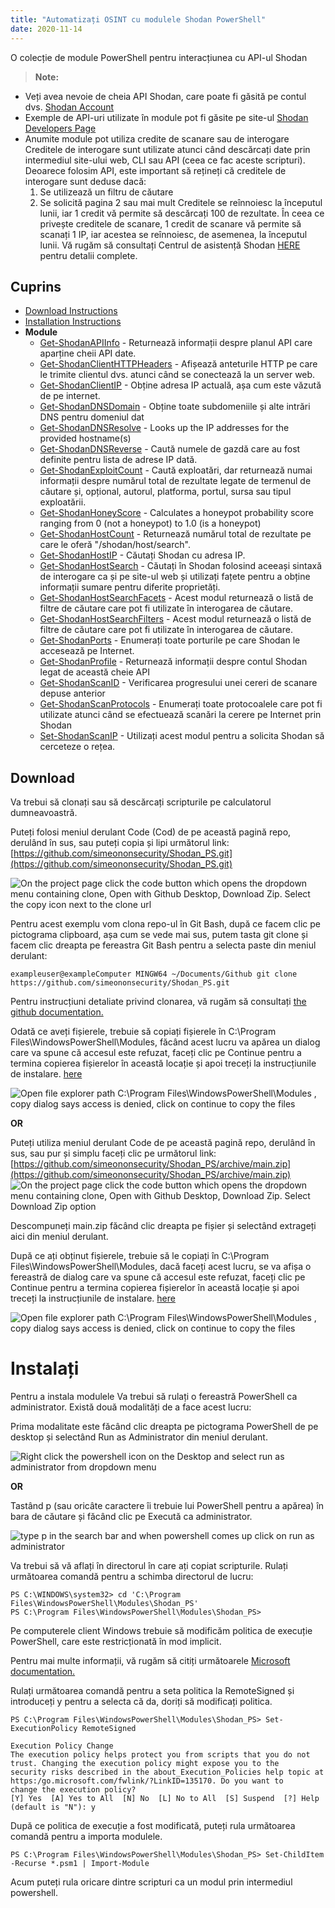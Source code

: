 ```yaml
---
title: "Automatizați OSINT cu modulele Shodan PowerShell"
date: 2020-11-14
---
```


O colecție de module PowerShell pentru interacțiunea cu API-ul Shodan

> **Note:**
- Veți avea nevoie de cheia API Shodan, care poate fi găsită pe contul dvs. [Shodan Account](https://account.shodan.io/)
- Exemple de API-uri utilizate în module pot fi găsite pe site-ul [Shodan Developers Page](https://developer.shodan.io/api)
- Anumite module pot utiliza credite de scanare sau de interogare Creditele de interogare sunt utilizate atunci când descărcați date prin intermediul site-ului web, CLI sau API (ceea ce fac aceste scripturi).
  Deoarece folosim API, este important să rețineți că creditele de interogare sunt deduse dacă:
  1.  Se utilizează un filtru de căutare
  2.  Se solicită pagina 2 sau mai mult
      Creditele se reînnoiesc la începutul lunii, iar 1 credit vă permite să descărcați 100 de rezultate.
      În ceea ce privește creditele de scanare, 1 credit de scanare vă permite să scanați 1 IP, iar acestea se reînnoiesc, de asemenea, la începutul lunii.
      Vă rugăm să consultați Centrul de asistență Shodan [HERE](https://help.shodan.io/the-basics/credit-types-explained) pentru detalii complete.

## Cuprins
- [Download Instructions](https://github.com/simeononsecurity/Shodan_PS#download)
- [Installation Instructions](https://github.com/simeononsecurity/Shodan_PS#install)
- **Module**
  - [Get-ShodanAPIInfo](https://github.com/simeononsecurity/Shodan_PS/tree/main/Get-ShodanAPIInfo) - Returnează informații despre planul API care aparține cheii API date.
  - [Get-ShodanClientHTTPHeaders](https://github.com/simeononsecurity/Shodan_PS/tree/main/Get-ShodanClientHTTPHeaders) - Afișează anteturile HTTP pe care le trimite clientul dvs. atunci când se conectează la un server web.
  - [Get-ShodanClientIP](https://github.com/simeononsecurity/Shodan_PS/tree/main/Get-ShodanClientIP) - Obține adresa IP actuală, așa cum este văzută de pe internet.
  - [Get-ShodanDNSDomain](https://github.com/simeononsecurity/Shodan_PS/tree/main/Get-ShodanDNSDomain) - Obține toate subdomeniile și alte intrări DNS pentru domeniul dat
  - [Get-ShodanDNSResolve](https://github.com/simeononsecurity/Shodan_PS/tree/main/Get-ShodanDNSResolve) - Looks up the IP addresses for the provided hostname(s)
  - [Get-ShodanDNSReverse](https://github.com/simeononsecurity/Shodan_PS/tree/main/Get-ShodanDNSReverse) - Caută numele de gazdă care au fost definite pentru lista de adrese IP dată.
  - [Get-ShodanExploitCount](https://github.com/simeononsecurity/Shodan_PS/tree/main/Get-ShodanExploitCount) - Caută exploatări, dar returnează numai informații despre numărul total de rezultate legate de termenul de căutare și, opțional, autorul, platforma, portul, sursa sau tipul exploatării.
  - [Get-ShodanHoneyScore](https://github.com/simeononsecurity/Shodan_PS/tree/main/Get-ShodanHoneyScore) - Calculates a honeypot probability score ranging from 0 (not a honeypot) to 1.0 (is a honeypot)
  - [Get-ShodanHostCount](https://github.com/simeononsecurity/Shodan_PS/tree/main/Get-ShodanHostCount) - Returnează numărul total de rezultate pe care le oferă "/shodan/host/search".
  - [Get-ShodanHostIP](https://github.com/simeononsecurity/Shodan_PS/tree/main/Get-ShodanHostIP) - Căutați Shodan cu adresa IP.
  - [Get-ShodanHostSearch](https://github.com/simeononsecurity/Shodan_PS/tree/main/Get-ShodanHostSearch) - Căutați în Shodan folosind aceeași sintaxă de interogare ca și pe site-ul web și utilizați fațete pentru a obține informații sumare pentru diferite proprietăți.
  - [Get-ShodanHostSearchFacets](https://github.com/simeononsecurity/Shodan_PS/tree/main/Get-ShodanHostSearchFacets) - Acest modul returnează o listă de filtre de căutare care pot fi utilizate în interogarea de căutare.
  - [Get-ShodanHostSearchFilters](https://github.com/simeononsecurity/Shodan_PS/tree/main/Get-ShodanHostSearchFilters) - Acest modul returnează o listă de filtre de căutare care pot fi utilizate în interogarea de căutare.
  - [Get-ShodanPorts](https://github.com/simeononsecurity/Shodan_PS/tree/main/Get-ShodanPorts) - Enumerați toate porturile pe care Shodan le accesează pe Internet.
  - [Get-ShodanProfile](https://github.com/simeononsecurity/Shodan_PS/tree/main/Get-ShodanProfile) - Returnează informații despre contul Shodan legat de această cheie API
  - [Get-ShodanScanID](https://github.com/simeononsecurity/Shodan_PS/tree/main/Get-ShodanScanID) - Verificarea progresului unei cereri de scanare depuse anterior
  - [Get-ShodanScanProtocols](https://github.com/simeononsecurity/Shodan_PS/tree/main/Get-ShodanScanProtocols) - Enumerați toate protocoalele care pot fi utilizate atunci când se efectuează scanări la cerere pe Internet prin Shodan
  - [Set-ShodanScanIP](https://github.com/simeononsecurity/Shodan_PS/tree/main/Set-ShodanScanIP) - Utilizați acest modul pentru a solicita Shodan să cerceteze o rețea.

<a name="Download"></a>

## Download

Va trebui să clonați sau să descărcați scripturile pe calculatorul dumneavoastră.

Puteți folosi meniul derulant Code (Cod) de pe această pagină repo, derulând în sus, sau puteți copia și lipi următorul link: [https://github.com/simeononsecurity/Shodan_PS.git](https://github.com/simeononsecurity/Shodan_PS.git)

![On the project page click the code button which opens the dropdown menu containing clone, Open with Github Desktop, Download Zip. Select the copy icon next to the clone url](https://github.com/simeononsecurity/Shodan_PS/blob/main/demo/download.gif?raw=true)

Pentru acest exemplu vom clona repo-ul în Git Bash, după ce facem clic pe pictograma clipboard, așa cum se vede mai sus, putem tasta git clone și facem clic dreapta pe fereastra Git Bash pentru a selecta paste din meniul derulant:

```
exampleuser@exampleComputer MINGW64 ~/Documents/Github git clone https://github.com/simeononsecurity/Shodan_PS.git
```

Pentru instrucțiuni detaliate privind clonarea, vă rugăm să consultați [the github documentation.](https://docs.github.com/en/free-pro-team@latest/github/creating-cloning-and-archiving-repositories/cloning-a-repository)

Odată ce aveți fișierele, trebuie să copiați fișierele în C:\Program Files\WindowsPowerShell\Modules, făcând acest lucru va apărea un dialog care va spune că accesul este refuzat, faceți clic pe Continue pentru a termina copierea fișierelor în această locație și apoi treceți la instrucțiunile de instalare. [here](#Install)

![Open file explorer path C:\Program Files\WindowsPowerShell\Modules , copy dialog says access is denied, click on continue to copy the files](https://github.com/simeononsecurity/Shodan_PS/blob/main/demo/copyasadmin.png?raw=true)

**OR**

Puteți utiliza meniul derulant Code de pe această pagină repo, derulând în sus, sau pur și simplu faceți clic pe următorul link:
[https://github.com/simeononsecurity/Shodan_PS/archive/main.zip](https://github.com/simeononsecurity/Shodan_PS/archive/main.zip)
![On the project page click the code button which opens the dropdown menu containing clone, Open with Github Desktop, Download Zip. Select Download Zip option](https://github.com/simeononsecurity/Shodan_PS/blob/main/demo/downloadzip.gif?raw=true)

Descompuneți main.zip făcând clic dreapta pe fișier și selectând extrageți aici din meniul derulant.

După ce ați obținut fișierele, trebuie să le copiați în C:\Program Files\WindowsPowerShell\Modules, dacă faceți acest lucru, se va afișa o fereastră de dialog care va spune că accesul este refuzat, faceți clic pe Continue pentru a termina copierea fișierelor în această locație și apoi treceți la instrucțiunile de instalare. [here](#Install)

![Open file explorer path C:\Program Files\WindowsPowerShell\Modules , copy dialog says access is denied, click on continue to copy the files](https://github.com/simeononsecurity/Shodan_PS/blob/main/demo/copyasadmin.png?raw=true)

# Instalați

<a name="Install"></a>

Pentru a instala modulele Va trebui să rulați o fereastră PowerShell ca administrator.
Există două modalități de a face acest lucru:

Prima modalitate este făcând clic dreapta pe pictograma PowerShell de pe desktop și selectând Run as Administrator din meniul derulant.

![Right click the powershell icon on the Desktop and select run as administrator from dropdown menu](https://github.com/simeononsecurity/Shodan_PS/blob/main/demo/RcRunAsAdmin.gif?raw=true)

**OR**

Tastând p (sau oricâte caractere îi trebuie lui PowerShell pentru a apărea) în bara de căutare și făcând clic pe Execută ca administrator.

![type p in the search bar and when powershell comes up click on run as administrator](https://github.com/simeononsecurity/Shodan_PS/blob/main/demo/SearchBarRunAsAdmin.gif?raw=true)

Va trebui să vă aflați în directorul în care ați copiat scripturile.
Rulați următoarea comandă pentru a schimba directorul de lucru:

```
PS C:\WINDOWS\system32> cd 'C:\Program Files\WindowsPowerShell\Modules\Shodan_PS'
PS C:\Program Files\WindowsPowerShell\Modules\Shodan_PS>
```

Pe computerele client Windows trebuie să modificăm politica de execuție PowerShell, care este restricționată în mod implicit.

Pentru mai multe informații, vă rugăm să citiți următoarele [Microsoft documentation.](https:/go.microsoft.com/fwlink/?LinkID=135170)

Rulați următoarea comandă pentru a seta politica la RemoteSigned și introduceți y pentru a selecta că da, doriți să modificați politica.

```
PS C:\Program Files\WindowsPowerShell\Modules\Shodan_PS> Set-ExecutionPolicy RemoteSigned

Execution Policy Change
The execution policy helps protect you from scripts that you do not trust. Changing the execution policy might expose you to the
security risks described in the about_Execution_Policies help topic at https:/go.microsoft.com/fwlink/?LinkID=135170. Do you want to
change the execution policy?
[Y] Yes  [A] Yes to All  [N] No  [L] No to All  [S] Suspend  [?] Help (default is "N"): y
```

După ce politica de execuție a fost modificată, puteți rula următoarea comandă pentru a importa modulele.

```
PS C:\Program Files\WindowsPowerShell\Modules\Shodan_PS> Set-ChildItem -Recurse *.psm1 | Import-Module
```

Acum puteți rula oricare dintre scripturi ca un modul prin intermediul powershell.
